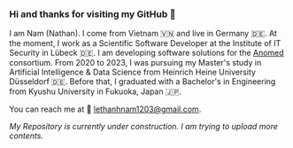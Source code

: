 ### Hi and thanks for visiting my GitHub 👋

I am Nam (Nathan). I come from Vietnam :vietnam: and live in Germany :de:.
At the moment, I work as a Scientific Software Developer at the Institute of IT Security in Lübeck :de:. I am developing software solutions for the [Anomed](https://anomed.de/) consortium. From 2020 to 2023, I was pursuing my Master's study in Artificial Intelligence & Data Science from Heinrich Heine University Düsseldorf :de:. Before that, I graduated with a Bachelor's in Engineering from Kyushu University in Fukuoka, Japan :jp:.

You can reach me at :email: lethanhnam1203@gmail.com.

*My Repository is currently under construction. I am trying to upload more contents.*

<!--
**lethanhnam1203/lethanhnam1203** is a ✨ _special_ ✨ repository because its `README.md` (this file) appears on your GitHub profile.


